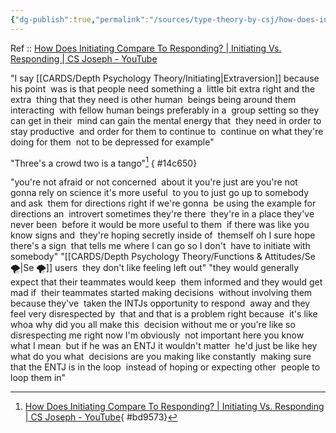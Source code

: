 ```yaml
---
{"dg-publish":true,"permalink":"/sources/type-theory-by-csj/how-does-initiating-compare-to-responding-csj-quotes/","noteIcon":"","created":"2023-01-26T21:58:26.226+01:00","updated":"2023-04-14T11:46:15.122+02:00"}
---
```


Ref :: [How Does Initiating Compare To Responding? | Initiating Vs. Responding | CS Joseph - YouTube](https://www.youtube.com/watch?v=4mOpzAXFrK8)

"I say [[CARDS/Depth Psychology Theory/Initiating\|Extraversion]] because his point  was is that people need something a  little bit extra right and the extra  thing that they need is other human  beings being around them interacting  with fellow human beings preferably in a  group setting so they can get in their  mind can gain the mental energy that  they need in order to stay productive  and order for them to continue to  continue on what they're doing for them  not to be depressed for example"

"Three's a crowd two is a tango"[^1]
{ #14c650}


[^1]: [How Does Initiating Compare To Responding? | Initiating Vs. Responding | CS Joseph - YouTube](https://www.youtube.com/watch?v=4mOpzAXFrK8){ #bd9573}


"you're not afraid or not concerned  about it you're just are you're not  gonna rely on science it's more useful  to you to just go up to somebody and ask  them for directions right if we're gonna  be using the example for directions an  introvert sometimes they're there  they're in a place they've never been  before it would be more useful to them  if there was like you know signs and  they're hoping secretly inside of  themself oh I sure hope there's a sign  that tells me where I can go so I don't  have to initiate with somebody"
"[[CARDS/Depth Psychology Theory/Functions & Attitudes/Se 🌪️\|Se 🌪️]] users  they don't like feeling left out"
"they would generally  expect that their teammates would keep  them informed and they would get mad if  their teammates started making decisions  without involving them because they've  taken the INTJs opportunity to respond  away and they feel very disrespected by  that and that is a problem right because  it's like whoa why did you all make this  decision without me or you're like so  disrespecting me right now I'm obviously  not important here you know what I mean  but if he was an ENTJ it wouldn't matter  he'd just be like hey what do you what  decisions are you making like constantly  making sure that the ENTJ is in the loop  instead of hoping or expecting other  people to loop them in"
